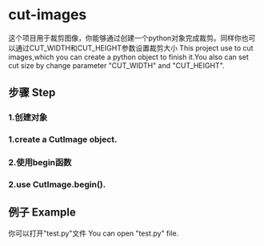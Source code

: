 # cut-images

这个项目用于裁剪图像，你能够通过创建一个python对象完成裁剪。同样你也可以通过CUT_WIDTH和CUT_HEIGHT参数设置裁剪大小
This project use to cut images,which you can create a python object to finish it.You also can set cut size by change parameter "CUT_WIDTH" and "CUT_HEIGHT".

## 步骤 Step
### 1.创建对象
### 1.create a CutImage object.
### 2.使用begin函数
### 2.use CutImage.begin().

## 例子 Example
你可以打开"test.py"文件
You can open "test.py" file.
